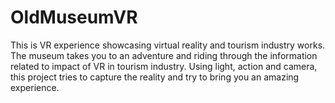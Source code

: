 # OldMuseumVR
This is VR experience showcasing virtual reality and tourism industry works. The museum takes you to an adventure and riding through the information related to impact of VR in tourism industry. Using light, action and camera, this project tries to capture the reality and try to bring you an amazing experience.
